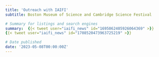```yaml
---
title: 'Outreach with IAIFI'
subtitle: Boston Museum of Science and Cambridge Science Festival

# Summary for listings and search engines
summary:  {{< tweet user="iaifi_news" id="1695062405926064369" >}}
{{< tweet user="iaifi_news" id="1708520473963725219" >}}

# Date published
date: '2023-05-08T00:00:00Z'
---
```






